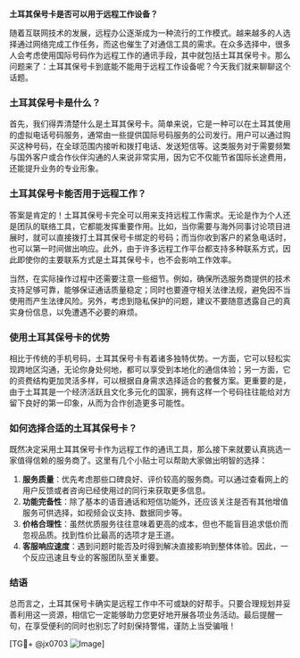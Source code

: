 **土耳其保号卡是否可以用于远程工作设备？**

随着互联网技术的发展，远程办公逐渐成为一种流行的工作模式。越来越多的人选择通过网络完成工作任务，而这也催生了对通信工具的需求。在众多选择中，很多人会考虑使用国际号码作为远程工作的通讯手段，其中就包括土耳其保号卡。那么问题来了：土耳其保号卡到底能不能用于远程工作设备呢？今天我们就来聊聊这个话题。

### 土耳其保号卡是什么？

首先，我们得弄清楚什么是土耳其保号卡。简单来说，它是一种可以在土耳其使用的虚拟电话号码服务，通常由一些提供国际号码服务的公司发行。用户可以通过购买这种号码，在全球范围内接听和拨打电话、发送短信等。这类服务对于需要频繁与国外客户或合作伙伴沟通的人来说非常实用，因为它不仅能节省国际长途费用，还能提升业务的专业形象。

### 土耳其保号卡能否用于远程工作？

答案是肯定的！土耳其保号卡完全可以用来支持远程工作需求。无论是作为个人还是团队的联络工具，它都能发挥重要作用。比如，当你需要与海外同事讨论项目进展时，就可以直接拨打土耳其保号卡绑定的号码；而当你收到客户的紧急电话时，也可以第一时间做出响应。此外，由于许多远程工作平台都支持多种联系方式，因此即使你的主要联系方式是土耳其保号卡，也不会影响工作效率。

当然，在实际操作过程中还需要注意一些细节。例如，确保所选服务商提供的技术支持足够可靠，能够保证通话质量稳定；同时也要遵守相关法律法规，避免因不当使用而产生法律风险。另外，考虑到隐私保护的问题，建议不要随意透露自己的真实身份信息，以免遭遇不必要的麻烦。

### 使用土耳其保号卡的优势

相比于传统的手机号码，土耳其保号卡有着诸多独特优势。一方面，它可以轻松实现跨地区沟通，无论你身处何地，都可以享受到本地化的通信体验；另一方面，它的资费结构更加灵活多样，可以根据自身需求选择适合的套餐方案。更重要的是，由于土耳其是一个经济活跃且文化多元化的国家，拥有这样一个号码往往能给对方留下良好的第一印象，从而为合作创造更多可能性。

### 如何选择合适的土耳其保号卡？

既然决定采用土耳其保号卡作为远程工作的通讯工具，那么接下来就要认真挑选一家值得信赖的服务商了。这里有几个小贴士可以帮助大家做出明智的选择：

1. **服务质量**：优先考虑那些口碑良好、评价较高的服务商。可以通过查看网上的用户反馈或者咨询已经使用过的同行来获取更多信息。
2. **功能完备性**：除了基本的语音通话和短信功能外，还应该关注是否有其他增值服务可供选择，如视频会议支持、数据同步等。
3. **价格合理性**：虽然优质服务往往意味着更高的成本，但也不能盲目追求低价而忽视品质。找到性价比最高的选项才是王道。
4. **客服响应速度**：遇到问题时能否及时得到解决直接影响到整体体验。因此，一个反应迅速且专业的客服团队至关重要。

### 结语

总而言之，土耳其保号卡确实是远程工作中不可或缺的好帮手。只要合理规划并妥善利用这一资源，相信它一定能够助力您更好地开展各项业务活动。最后提醒一句，在享受便利的同时也别忘了时刻保持警惕，谨防上当受骗哦！

[TG💪+ @jx0703 ![Image](https://github.com/user-attachments/assets/dbca1d08-cadb-493c-b0ec-ad6f7a83f270)]